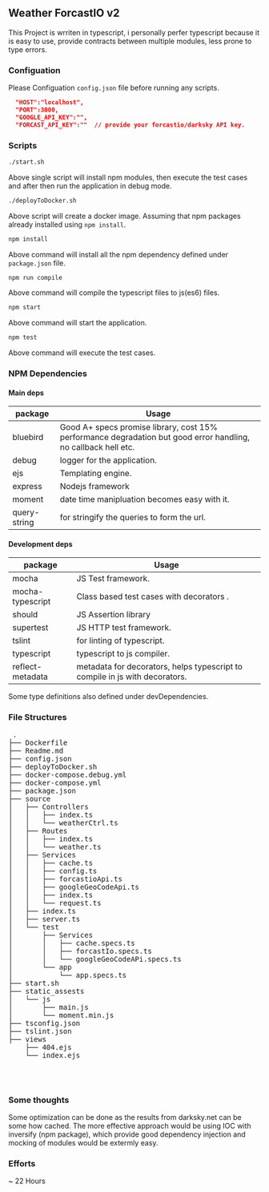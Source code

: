 ## Weather ForcastIO v2

This Project is wrriten in typescript, i personally perfer typescript because it is easy to use, provide
contracts between multiple modules, less prone to type errors.

### Configuation

Please Configuation `config.json` file before running any scripts.
```json
  "HOST":"localhost",
  "PORT":3000,
  "GOOGLE_API_KEY":"",
  "FORCAST_API_KEY":""  // provide your forcastio/darksky API key.
```
### Scripts

```bash
./start.sh
```
Above single script will install npm modules, then execute the test cases and after then run the application in debug mode.

```bash
./deployToDocker.sh
```
Above script will create a docker image. Assuming that npm packages already installed using `npm install`.

```bash
npm install
```
Above command will install all the npm dependency defined under `package.json` file.

```bash
npm run compile
```
Above command will compile the typescript files to js(es6) files.

```bash
npm start
```
Above command will start the application.

```bash
npm test
```
Above command will execute the test cases.



### NPM Dependencies

#### Main deps

package   | Usage
---       | ---
bluebird  | Good A+ specs promise library, cost 15% performance degradation but good error handling, no callback hell etc.
debug     | logger for the application.
ejs       | Templating engine.
express   | Nodejs framework
moment    | date time manipluation becomes easy with it.
query-string | for stringify the queries to form the url.

#### Development deps

package   | Usage
---       | ---
mocha     | JS Test framework.
mocha-typescript     | Class based test cases with decorators .
should    | JS Assertion library
supertest | JS HTTP test framework.
tslint    | for linting of typescript.
typescript | typescript to js compiler.
reflect-metadata | metadata for decorators, helps typescript to compile in js with decorators.

Some type definitions also defined under devDependencies.

### File Structures
<pre>
 .
├── Dockerfile
├── Readme.md
├── config.json
├── deployToDocker.sh
├── docker-compose.debug.yml
├── docker-compose.yml
├── package.json
├── source
│   ├── Controllers
│   │   ├── index.ts
│   │   └── weatherCtrl.ts
│   ├── Routes
│   │   ├── index.ts
│   │   └── weather.ts
│   ├── Services
│   │   ├── cache.ts
│   │   ├── config.ts
│   │   ├── forcastioApi.ts
│   │   ├── googleGeoCodeApi.ts
│   │   ├── index.ts
│   │   └── request.ts
│   ├── index.ts
│   ├── server.ts
│   └── test
│       ├── Services
│       │   ├── cache.specs.ts
│       │   ├── forcastIo.specs.ts
│       │   └── googleGeoCodeAPi.specs.ts
│       └── app
│           └── app.specs.ts
├── start.sh
├── static_assests
│   └── js
│       ├── main.js
│       └── moment.min.js
├── tsconfig.json
├── tslint.json
├── views
    ├── 404.ejs
    └── index.ejs



</pre>


### Some thoughts
Some optimization can be done as the results from darksky.net can be some how cached.
The more effective approach would be using IOC with inversify (npm package), which provide
good dependency injection and mocking of modules would be extermly easy.


### Efforts
~ 22 Hours
